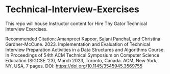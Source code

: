 # Technical-Interview-Exercises

This repo will house Instructor content for Hire Thy Gator Technical Interview Exercises.

Recommended Citation: Amanpreet Kapoor, Sajani Panchal, and Christina Gardner-McCune. 2023. Implementation and Evaluation of Technical Interview Preparation Activities in a Data Structures and Algorithms Course. In Proceedings of 54th ACM Technical Symposium on Computer Science Education (SIGCSE ‘23), March 2023, Toronto, Canada. ACM, New York, NY, USA, 7 pages. DOI: https://doi.org/10.1145/3545945.3569755

